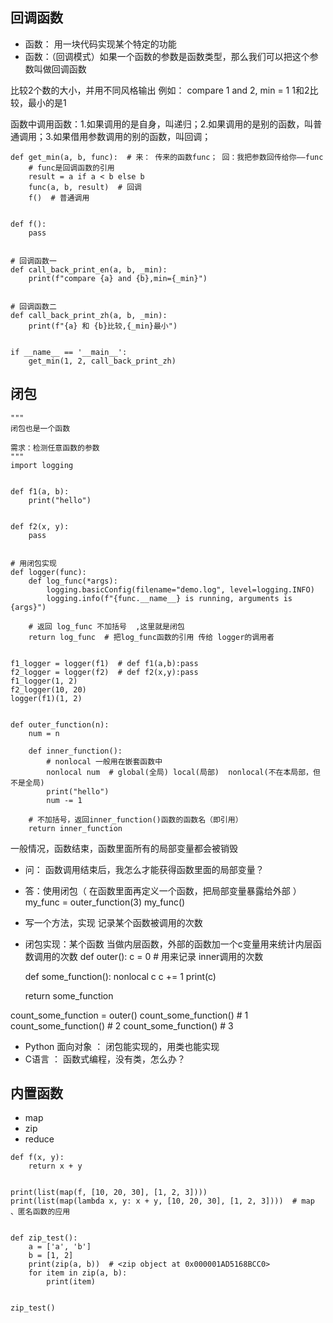 ## 回调函数

* 函数： 用一块代码实现某个特定的功能
* 函数：（回调模式）如果一个函数的参数是函数类型，那么我们可以把这个参数叫做回调函数

 比较2个数的大小，并用不同风格输出    例如：  compare 1  and 2, min = 1    1和2比较，最小的是1

 函数中调用函数：1.如果调用的是自身，叫递归；2.如果调用的是别的函数，叫普通调用；3.如果借用参数调用的别的函数，叫回调；
```
def get_min(a, b, func):  # 来： 传来的函数func； 回：我把参数回传给你——func
    # func是回调函数的引用
    result = a if a < b else b
    func(a, b, result)  # 回调
    f()  # 普通调用


def f():
    pass


# 回调函数一
def call_back_print_en(a, b, _min):
    print(f"compare {a} and {b},min={_min}")


# 回调函数二
def call_back_print_zh(a, b, _min):
    print(f"{a} 和 {b}比较,{_min}最小")


if __name__ == '__main__':
    get_min(1, 2, call_back_print_zh)
```

## 闭包

```
"""
闭包也是一个函数

需求：检测任意函数的参数
"""
import logging


def f1(a, b):
    print("hello")


def f2(x, y):
    pass


# 用闭包实现
def logger(func):
    def log_func(*args):
        logging.basicConfig(filename="demo.log", level=logging.INFO)
        logging.info(f"{func.__name__} is running, arguments is {args}")

    # 返回 log_func 不加括号  ,这里就是闭包
    return log_func  # 把log_func函数的引用 传给 logger的调用者


f1_logger = logger(f1)  # def f1(a,b):pass
f2_logger = logger(f2)  # def f2(x,y):pass
f1_logger(1, 2)
f2_logger(10, 20)
logger(f1)(1, 2)


def outer_function(n):
    num = n

    def inner_function():
        # nonlocal 一般用在嵌套函数中
        nonlocal num  # global(全局) local(局部)  nonlocal(不在本局部，但不是全局)
        print("hello")
        num -= 1

    # 不加括号，返回inner_function()函数的函数名（即引用）
    return inner_function
```
一般情况，函数结束，函数里面所有的局部变量都会被销毁
* 问： 函数调用结束后，我怎么才能获得函数里面的局部变量？
* 答：使用闭包（ 在函数里面再定义一个函数，把局部变量暴露给外部  ）
my_func = outer_function(3)
my_func()


* 写一个方法，实现 记录某个函数被调用的次数
* 闭包实现：某个函数 当做内层函数，外部的函数加一个c变量用来统计内层函数调用的次数
def outer():
    c = 0  # 用来记录 inner调用的次数

    def some_function():
        nonlocal c
        c += 1
        print(c)

    return some_function


count_some_function = outer()
count_some_function()  # 1
count_some_function()  # 2
count_some_function()  # 3

* Python 面向对象   ： 闭包能实现的，用类也能实现
* C语言 ：  函数式编程，没有类，怎么办？


## 内置函数

* map
* zip
* reduce

```
def f(x, y):
    return x + y


print(list(map(f, [10, 20, 30], [1, 2, 3])))
print(list(map(lambda x, y: x + y, [10, 20, 30], [1, 2, 3])))  # map 、匿名函数的应用


def zip_test():
    a = ['a', 'b']
    b = [1, 2]
    print(zip(a, b))  # <zip object at 0x000001AD5168BCC0>
    for item in zip(a, b):
        print(item)


zip_test()
```
